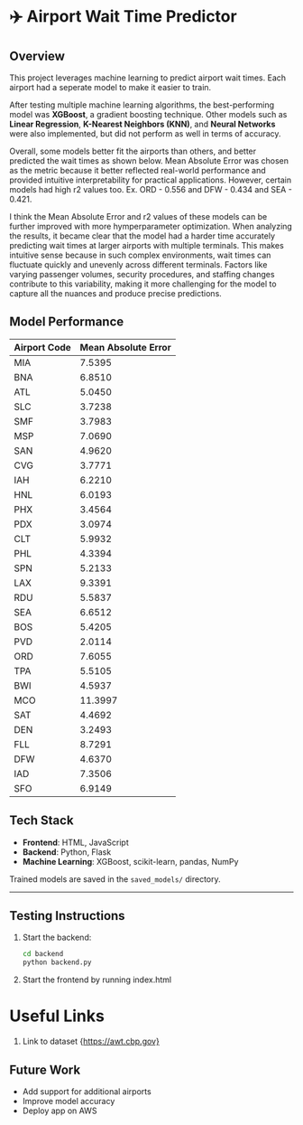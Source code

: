 # ✈️ Airport Wait Time Predictor

##  Overview

This project leverages machine learning to predict airport wait times. Each airport had a seperate model to make it easier to train.

After testing multiple machine learning algorithms, the best-performing model was **XGBoost**, a gradient boosting technique. Other models such as **Linear Regression**, **K-Nearest Neighbors (KNN)**, and **Neural Networks** were also implemented, but did not perform as well in terms of accuracy.

Overall, some models better fit the airports than others, and better predicted the wait times as shown below. Mean Absolute Error was chosen as the metric because it better reflected real-world performance and provided intuitive interpretability for practical applications. However, certain models had high r2 values too. Ex. ORD - 0.556 and DFW - 0.434 and SEA - 0.421.  

I think the Mean Absolute Error and r2 values of these models can be further improved with more hymperparameter optimization. When analyzing the results, it became clear that the model had a harder time accurately predicting wait times at larger airports with multiple terminals. This makes intuitive sense because in such complex environments, wait times can fluctuate quickly and unevenly across different terminals. Factors like varying passenger volumes, security procedures, and staffing changes contribute to this variability, making it more challenging for the model to capture all the nuances and produce precise predictions.

## Model Performance

| Airport Code | Mean Absolute Error |
|--------------|---------------------|
| MIA          | 7.5395              |
| BNA          | 6.8510              |
| ATL          | 5.0450              |
| SLC          | 3.7238              |
| SMF          | 3.7983              |
| MSP          | 7.0690              |
| SAN          | 4.9620              |
| CVG          | 3.7771              |
| IAH          | 6.2210              |
| HNL          | 6.0193              |
| PHX          | 3.4564              |
| PDX          | 3.0974              |
| CLT          | 5.9932              |
| PHL          | 4.3394              |
| SPN          | 5.2133              |
| LAX          | 9.3391              |
| RDU          | 5.5837              |
| SEA          | 6.6512              |
| BOS          | 5.4205              |
| PVD          | 2.0114              |
| ORD          | 7.6055              |
| TPA          | 5.5105              |
| BWI          | 4.5937              |
| MCO          | 11.3997             |
| SAT          | 4.4692              |
| DEN          | 3.2493              |
| FLL          | 8.7291              |
| DFW          | 4.6370              |
| IAD          | 7.3506              |
| SFO          | 6.9149              |



## Tech Stack

- **Frontend**: HTML, JavaScript
- **Backend**: Python, Flask
- **Machine Learning**: XGBoost, scikit-learn, pandas, NumPy

Trained models are saved in the `saved_models/` directory.

---

##  Testing Instructions

1. Start the backend:
   ```bash
   cd backend
   python backend.py

2. Start the frontend by running index.html

# Useful Links
1. Link to dataset {https://awt.cbp.gov}

##  Future Work

- Add support for additional airports
- Improve model accuracy
- Deploy app on AWS
